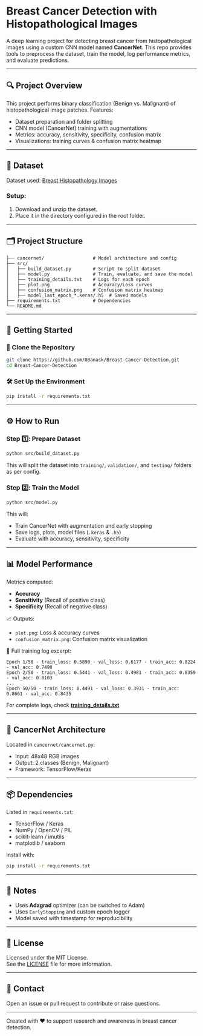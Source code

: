 # Breast Cancer Detection with Histopathological Images

A deep learning project for detecting breast cancer from histopathological images using a custom CNN model named **CancerNet**. This repo provides tools to preprocess the dataset, train the model, log performance metrics, and evaluate predictions.

---

## 🔍 Project Overview

This project performs binary classification (Benign vs. Malignant) of histopathological image patches. Features:
- Dataset preparation and folder splitting
- CNN model (CancerNet) training with augmentations
- Metrics: accuracy, sensitivity, specificity, confusion matrix
- Visualizations: training curves & confusion matrix heatmap

---

## 📁 Dataset

Dataset used: [Breast Histopathology Images](https://www.kaggle.com/datasets/paultimothymooney/breast-histopathology-images/data)

### Setup:
1. Download and unzip the dataset.
2. Place it in the directory configured in the root folder.

---

## 🗂️ Project Structure

```
├── cancernet/                  # Model architecture and config
├── src/
│   ├── build_dataset.py        # Script to split dataset
│   ├── model.py                # Train, evaluate, and save the model
│   ├── training_details.txt    # Logs for each epoch
│   ├── plot.png                # Accuracy/Loss curves
│   ├── confusion_matrix.png    # Confusion matrix heatmap
│   ├── model_last_epoch_*.keras/.h5  # Saved models
├── requirements.txt            # Dependencies
└── README.md
```

---

## 🚀 Getting Started

### 🔗 Clone the Repository

```bash
git clone https://github.com/08anask/Breast-Cancer-Detection.git
cd Breast-Cancer-Detection
```

### 🛠️ Set Up the Environment

```bash
pip install -r requirements.txt
```

---

## ⚙️ How to Run

### Step 1️⃣: Prepare Dataset

```bash
python src/build_dataset.py
```

This will split the dataset into `training/`, `validation/`, and `testing/` folders as per config.

### Step 2️⃣: Train the Model

```bash
python src/model.py
```

This will:
- Train CancerNet with augmentation and early stopping
- Save logs, plots, model files (`.keras` & `.h5`)
- Evaluate with accuracy, sensitivity, specificity

---

## 📊 Model Performance

Metrics computed:
- **Accuracy**
- **Sensitivity** (Recall of positive class)
- **Specificity** (Recall of negative class)

📈 Outputs:
- `plot.png`: Loss & accuracy curves
- `confusion_matrix.png`: Confusion matrix visualization

📜 Full training log excerpt:

```text
Epoch 1/50 - train_loss: 0.5890 - val_loss: 0.6177 - train_acc: 0.8224 - val_acc: 0.7490
Epoch 2/50 - train_loss: 0.5441 - val_loss: 0.4981 - train_acc: 0.8359 - val_acc: 0.8103
...
Epoch 50/50 - train_loss: 0.4491 - val_loss: 0.3931 - train_acc: 0.8661 - val_acc: 0.8435
```

For complete logs, check **[training_details.txt](src/training_details.txt)**

---

## 🧠 CancerNet Architecture

Located in `cancernet/cancernet.py`:
- Input: 48x48 RGB images
- Output: 2 classes (Benign, Malignant)
- Framework: TensorFlow/Keras

---

## 📦 Dependencies

Listed in `requirements.txt`:
- TensorFlow / Keras
- NumPy / OpenCV / PIL
- scikit-learn / imutils
- matplotlib / seaborn

Install with:

```bash
pip install -r requirements.txt
```

---

## 📌 Notes
- Uses **Adagrad** optimizer (can be switched to Adam)
- Uses `EarlyStopping` and custom epoch logger
- Model saved with timestamp for reproducibility

---

## 📝 License

Licensed under the MIT License.  
See the [LICENSE](LICENSE) file for more information.

---

## 💬 Contact

Open an issue or pull request to contribute or raise questions.

---

Created with ❤️ to support research and awareness in breast cancer detection.